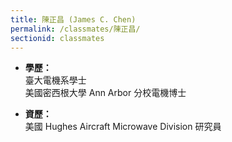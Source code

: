```yaml
---
title: 陳正昌 (James C. Chen)
permalink: /classmates/陳正昌/
sectionid: classmates
---
```


- **學歷：**<br />
  臺大電機系學士<br />
  美國密西根大學 Ann Arbor 分校電機博士

- **資歷：**<br />
  美國 Hughes Aircraft Microwave Division 研究員

